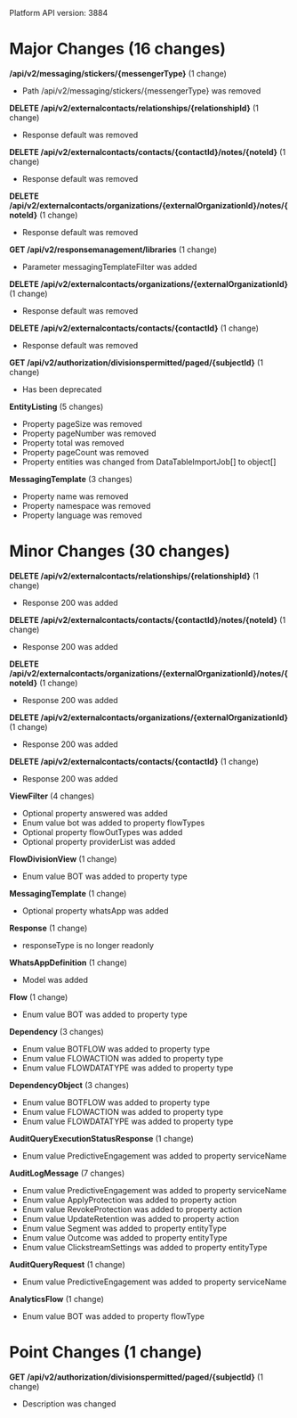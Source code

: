 Platform API version: 3884


# Major Changes (16 changes)

**/api/v2/messaging/stickers/{messengerType}** (1 change)

* Path /api/v2/messaging/stickers/{messengerType} was removed

**DELETE /api/v2/externalcontacts/relationships/{relationshipId}** (1 change)

* Response default was removed

**DELETE /api/v2/externalcontacts/contacts/{contactId}/notes/{noteId}** (1 change)

* Response default was removed

**DELETE /api/v2/externalcontacts/organizations/{externalOrganizationId}/notes/{noteId}** (1 change)

* Response default was removed

**GET /api/v2/responsemanagement/libraries** (1 change)

* Parameter messagingTemplateFilter was added

**DELETE /api/v2/externalcontacts/organizations/{externalOrganizationId}** (1 change)

* Response default was removed

**DELETE /api/v2/externalcontacts/contacts/{contactId}** (1 change)

* Response default was removed

**GET /api/v2/authorization/divisionspermitted/paged/{subjectId}** (1 change)

* Has been deprecated

**EntityListing** (5 changes)

* Property pageSize was removed
* Property pageNumber was removed
* Property total was removed
* Property pageCount was removed
* Property entities was changed from DataTableImportJob[] to object[]

**MessagingTemplate** (3 changes)

* Property name was removed
* Property namespace was removed
* Property language was removed


# Minor Changes (30 changes)

**DELETE /api/v2/externalcontacts/relationships/{relationshipId}** (1 change)

* Response 200 was added

**DELETE /api/v2/externalcontacts/contacts/{contactId}/notes/{noteId}** (1 change)

* Response 200 was added

**DELETE /api/v2/externalcontacts/organizations/{externalOrganizationId}/notes/{noteId}** (1 change)

* Response 200 was added

**DELETE /api/v2/externalcontacts/organizations/{externalOrganizationId}** (1 change)

* Response 200 was added

**DELETE /api/v2/externalcontacts/contacts/{contactId}** (1 change)

* Response 200 was added

**ViewFilter** (4 changes)

* Optional property answered was added
* Enum value bot was added to property flowTypes
* Optional property flowOutTypes was added
* Optional property providerList was added

**FlowDivisionView** (1 change)

* Enum value BOT was added to property type

**MessagingTemplate** (1 change)

* Optional property whatsApp was added

**Response** (1 change)

* responseType is no longer readonly

**WhatsAppDefinition** (1 change)

* Model was added

**Flow** (1 change)

* Enum value BOT was added to property type

**Dependency** (3 changes)

* Enum value BOTFLOW was added to property type
* Enum value FLOWACTION was added to property type
* Enum value FLOWDATATYPE was added to property type

**DependencyObject** (3 changes)

* Enum value BOTFLOW was added to property type
* Enum value FLOWACTION was added to property type
* Enum value FLOWDATATYPE was added to property type

**AuditQueryExecutionStatusResponse** (1 change)

* Enum value PredictiveEngagement was added to property serviceName

**AuditLogMessage** (7 changes)

* Enum value PredictiveEngagement was added to property serviceName
* Enum value ApplyProtection was added to property action
* Enum value RevokeProtection was added to property action
* Enum value UpdateRetention was added to property action
* Enum value Segment was added to property entityType
* Enum value Outcome was added to property entityType
* Enum value ClickstreamSettings was added to property entityType

**AuditQueryRequest** (1 change)

* Enum value PredictiveEngagement was added to property serviceName

**AnalyticsFlow** (1 change)

* Enum value BOT was added to property flowType


# Point Changes (1 change)

**GET /api/v2/authorization/divisionspermitted/paged/{subjectId}** (1 change)

* Description was changed
